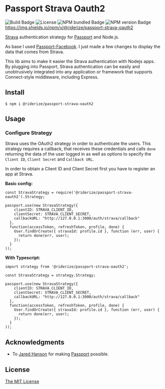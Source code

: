 # Passport Strava Oauth2

![Build Badge](https://img.shields.io/circleci/build/github/Riderize/passport-strava-oauth2/master)
![License](https://img.shields.io/npm/l/@riderize/passport-strava-oauth2)
![NPM bundled Badge](https://img.shields.io/bundlephobia/min/@riderize/passport-strava-oauth2/1.0.10)
![NPM version Badge](https://img.shields.io/npm/v/@riderize/passport-strava-oauth2)
https://img.shields.io/npm/v/@riderize/passport-strava-oauth2

[Strava](https://www.strava.com/) authentication strategy for [Passport](http://www.passportjs.org/) and Node.js.

As base I used [Passport-Facebook](https://github.com/jaredhanson/passport-facebook). I just made a few changes to display the data that comes from Strava.

This lib aims to make it easier the Strava authentication with Nodejs apps. By plugging into Passport, Strava authentication can be easily and unobtrusively integrated into any application or framework that supports Connect-style middleware, including Express.

## Install

```
$ npm i @riderize/passport-strava-oauth2
```

## Usage

### Configure Strategy

Strava uses the OAuth2 strategy in order to authenticate the users. This strategy requires a callback, that receives these credentials and calls ```done``` returning the data of the user logged in as well as options to specify the ```Client ID```, ```Client Secret``` and ```Callback URL```.

In order to obtain a Client ID and Client Secret first you have to register an app at Strava.

**Basic config:**
```
const StravaStrategy = require('@riderize/passport-strava-oauth2').Strategy;

passport.use(new StravaStrategy({
    clientID: STRAVA_CLIENT_ID,
    clientSecret: STRAVA_CLIENT_SECRET,
    callbackURL: "http://127.0.0.1:3000/auth/strava/callback"
  },
  function(accessToken, refreshToken, profile, done) {
    User.findOrCreate({ stravaId: profile.id }, function (err, user) {
      return done(err, user);
    });
  }
));
```

**With Typescript:**
```
import strategy from '@riderize/passport-strava-oauth2';

const StravaStrategy = strategy.Strategy;

passport.use(new StravaStrategy({
    clientID: STRAVA_CLIENT_ID,
    clientSecret: STRAVA_CLIENT_SECRET,
    callbackURL: "http://127.0.0.1:3000/auth/strava/callback"
  },
  function(accessToken, refreshToken, profile, done) {
    User.findOrCreate({ stravaId: profile.id }, function (err, user) {
      return done(err, user);
    });
  }
));
```

## Acknowledgments

- To [Jared Hanson](https://github.com/jaredhanson) for making [Passport](http://www.passportjs.org/) possible.

## License

[The MIT License](https://opensource.org/licenses/MIT)

